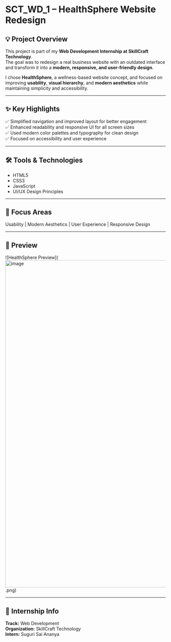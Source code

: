 # SCT_WD_1 – HealthSphere Website Redesign  

## 💡 Project Overview  
This project is part of my **Web Development Internship at SkillCraft Technology**.  
The goal was to redesign a real business website with an outdated interface and transform it into a **modern, responsive, and user-friendly design**.  

I chose **HealthSphere**, a wellness-based website concept, and focused on improving **usability**, **visual hierarchy**, and **modern aesthetics** while maintaining simplicity and accessibility.  

---

## ✨ Key Highlights  
✅ Simplified navigation and improved layout for better engagement  
✅ Enhanced readability and responsive UI for all screen sizes  
✅ Used modern color palettes and typography for clean design  
✅ Focused on accessibility and user experience  

---

## 🛠️ Tools & Technologies  
- HTML5  
- CSS3  
- JavaScript  
- UI/UX Design Principles  

---

## 🎯 Focus Areas  
Usability | Modern Aesthetics | User Experience | Responsive Design  

---

## 📸 Preview  
![HealthSphere Preview](<img width="1919" height="1027" alt="image" src="https://github.com/user-attachments/assets/4fa6bd59-47ee-41c0-9e70-f06975a4d0ef" />
.png) 

---

## 📢 Internship Info  
**Track:** Web Development  
**Organization:** SkillCraft Technology  
**Intern:** Suguri Sai Ananya  

